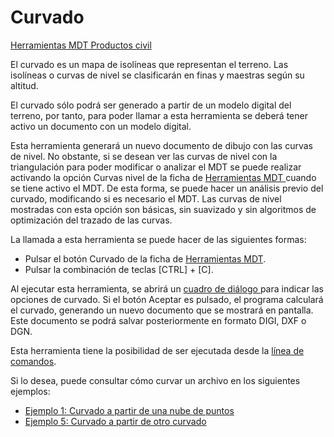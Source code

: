 # Curvado

[Herramientas MDT Productos civil](../fichas-de-herramientas/ficha-de-herramientas-mdt/productos-civil.md)

El curvado es un mapa de isolíneas que representan el terreno. Las isolíneas o curvas de nivel se clasificarán en finas y maestras según su altitud.

El curvado sólo podrá ser generado a partir de un modelo digital del terreno, por tanto, para poder llamar a esta herramienta se deberá tener activo un documento con un modelo digital.

Esta herramienta generará un nuevo documento de dibujo con las curvas de nivel. No obstante, si se desean ver las curvas de nivel con la triangulación para poder modificar o analizar el MDT se puede realizar activando la opción  Curvas nivel de la ficha de [Herramientas MDT ](../fichas-de-herramientas/ficha-de-herramientas-mdt/)cuando se tiene activo el MDT. De esta forma, se puede hacer un análisis previo del curvado, modificando si es necesario el MDT. Las curvas de nivel mostradas con esta opción son básicas, sin suavizado y sin algoritmos de optimización del trazado de las curvas.

La llamada a esta herramienta se puede hacer de las siguientes formas:

* Pulsar el botón  Curvado de la ficha de [Herramientas MDT](../fichas-de-herramientas/ficha-de-herramientas-mdt/).
* Pulsar la combinación de teclas \[CTRL\] + \[C\].

Al ejecutar esta herramienta, se abrirá un [cuadro de diálogo ](../herramientas-mdt/curvado/)para indicar las opciones de curvado. Si el botón Aceptar es pulsado, el programa calculará el curvado, generando un nuevo documento que se mostrará en pantalla. Este documento se podrá salvar posteriormente en formato DIGI, DXF o DGN.

Esta herramienta tiene la posibilidad de ser ejecutada desde la [línea de comandos](../desde-linea-de-comando/linea-de-comando-curvado.md).

Si lo desea, puede consultar cómo curvar un archivo en los siguientes ejemplos:

* [Ejemplo 1: Curvado a partir de una nube de puntos](../ejemplos/ejemplo1.md)
* [Ejemplo 5: Curvado a partir de otro curvado](../ejemplos/ejemplo5.md)

